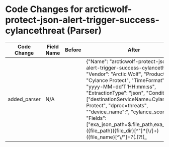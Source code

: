 # Code Changes for arcticwolf-protect-json-alert-trigger-success-cylancethreat (Parser)

| Code Change | Field Name | Before | After |
|-------------|------------|--------|-------|
| added_parser | N/A |  | {"Name": "arcticwolf-protect-json-alert-trigger-success-cylancethreat", "Vendor": "Arctic Wolf", "Product": "Cylance Protect", "TimeFormat": "yyyy-MM-dd'T'HH:mm:ss", "ExtractionType": "json", "Conditions": ["destinationServiceName=Cylance Protect", "dproc=threats", "\"device_name\":", "cylance_score"], "Fields": ["exa_json_path=$.file_path,exa_regex=({file_path}({file_dir}[^\"]*[\\\/]+)({file_name}[^\\\/\"]+?(\.(?!(_|-|\{))({file_ext}[^\\\.\s\"]+))?))(\"|$)", "exa_json_path=$.sha256,exa_field_name=hash_sha256", "exa_json_path=$.ip_address,exa_regex=^({src_ip}((([0-9a-fA-F.]{0,4}):{1,2}){1,7}([0-9a-fA-F]){0,4})|(((25[0-5]|(2[0-4]|1\d|[0-9]|)\d)\.?\b){4}))(:({src_port}\d+))?$", "exa_json_path=$.classification,exa_field_name=alert_type", "exa_json_path=$.file_size,exa_field_name=bytes", "exa_json_path=$.device_name,exa_field_name=host", "exa_json_path=$.mac_address,exa_field_name=src_mac", "exa_json_path=$.cylance_score,exa_field_name=malware_score", "exa_json_path=$.md5,exa_field_name=hash_md5", "exa_json_path=$.found_on_device,exa_field_name=time"], "ParserVersion": "v1.0.0"} |
